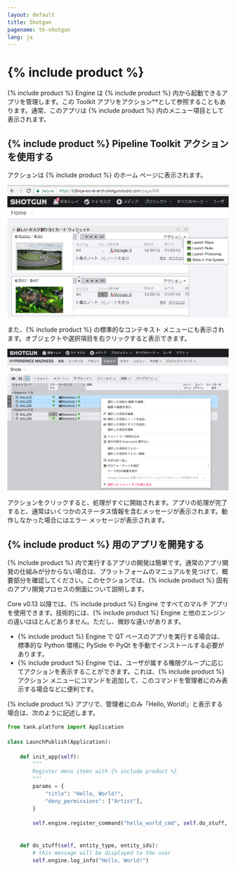 ```yaml
---
layout: default
title: Shotgun
pagename: tk-shotgun
lang: ja
---
```


# {% include product %}

{% include product %} Engine は {% include product %} 内から起動できるアプリを管理します。この Toolkit アプリをアクション**として参照することもあります。通常、このアプリは {% include product %} 内のメニュー項目として表示されます。

## {% include product %} Pipeline Toolkit アクションを使用する

アクションは {% include product %} のホーム ページに表示されます。

![アクション 1](../images/engines/shotgun-action1.png)

また、{% include product %} の標準的なコンテキスト メニューにも表示されます。オブジェクトや選択項目を右クリックすると表示できます。

![アクション 1](../images/engines/shotgun-action2.png)

アクションをクリックすると、処理がすぐに開始されます。アプリの処理が完了すると、通常はいくつかのステータス情報を含むメッセージが表示されます。動作しなかった場合にはエラー メッセージが表示されます。

## {% include product %} 用のアプリを開発する

{% include product %} 内で実行するアプリの開発は簡単です。通常のアプリ開発の仕組みが分からない場合は、プラットフォームのマニュアルを見つけて、概要部分を確認してください。このセクションでは、{% include product %} 固有のアプリ開発プロセスの側面について説明します。

Core v0.13 以降では、{% include product %} Engine ですべてのマルチ アプリを使用できます。技術的には、{% include product %} Engine と他のエンジンの違いはほとんどありません。ただし、微妙な違いがあります。

* {% include product %} Engine で QT ベースのアプリを実行する場合は、標準的な Python 環境に PySide や PyQt を手動でインストールする必要があります。
* {% include product %} Engine では、ユーザが属する権限グループに応じてアクションを表示することができます。これは、{% include product %} アクション メニューにコマンドを追加して、このコマンドを管理者にのみ表示する場合などに便利です。

{% include product %} アプリで、管理者にのみ「Hello, World!」と表示する場合は、次のように記述します。

```python
from tank.platform import Application

class LaunchPublish(Application):

    def init_app(self):
        """
        Register menu items with {% include product %}
        """        
        params = {
            "title": "Hello, World!",
            "deny_permissions": ["Artist"],
        }

        self.engine.register_command("hello_world_cmd", self.do_stuff, params)


    def do_stuff(self, entity_type, entity_ids):
        # this message will be displayed to the user
        self.engine.log_info("Hello, World!")    
```

